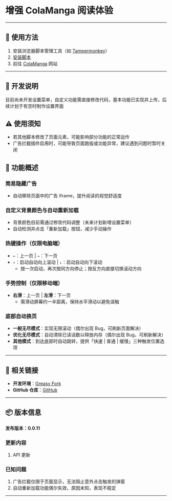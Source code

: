 # **增强 ColaManga 阅读体验**

---

## **👻 使用方法**

1. 安装浏览器脚本管理工具（如 [Tampermonkey](https://chrome.google.com/webstore/detail/tampermonkey/dhdgffkkebhmkfjojejmpbldmpobfkfo)）
2. [安装脚本](https://update.greasyfork.org/scripts/488622/ColaManga%20%E7%80%8F%E8%A6%96%E5%A2%9E%E5%BC%B7.user.js)
3. 前往 [ColaManga](https://www.colamanga.com/) 网站

---

## **🚧 开发说明**

目前尚未开发设置菜单，自定义功能需直接修改代码，基本功能已实现并上传，后续计划于有空时制作设置界面

## **⚠️ 使用须知**
- 若其他脚本修改了页面元素，可能影响部分功能的正常运作
- 广告拦截插件启用时，可能导致页面跑版或功能异常，建议遇到问题时暂时关闭

## **📜 功能概述**

### **简易隐藏广告**
- 自动移除页面中的广告 iframe，提升阅读的视觉舒适度

### **自定义背景颜色与自动重新加载**
- 背景颜色目前需通过修改代码调整（未来计划新增设置菜单）
- 自动检测并点击「重新加载」按钮，减少手动操作

### **热键操作（仅限电脑端）**
- `←`：上一页 | `→`：下一页  
- `↑`：启动自动向上滚动 | `↓`：启动自动向下滚动  
  - 按一次启动，再次按同方向停止；按反方向直接切换滚动方向

### **手势控制（仅限移动端）**
- **右滑**：上一页 | **左滑**：下一页  
  - 需滑动屏幕约一半距离，保持水平滑动以避免误触

### **底部自动换页**
- **一般无尽模式**：实现无限滚动（偶尔出现 Bug，可刷新页面解决）
- **优化无尽模式**：自动清除已读话数以释放内存（偶尔出现 Bug，可刷新解决）
- **其他模式**：到达底部时自动跳转，提供「快速 | 普通 | 缓慢」三种触发位置选项

---

## **🔗 相关链接**

- **开发环境**：[Greasy Fork](https://greasyfork.org/zh-TW/users/989635-canaan-hs)  
- **GitHub 仓库**：[GitHub](https://github.com/Canaan-HS/MonkeyScript/tree/main/ColaMangaEnhance)

---

## **📦 版本信息**

**发布版本：0.0.11** 

### **更新内容**
1. API 更新

### **已知问题**
1. 广告拦截仅限于页面显示，无法阻止意外点击触发的弹窗
2. 自动重新加载功能偶尔失效，原因未知，表现不稳定

---